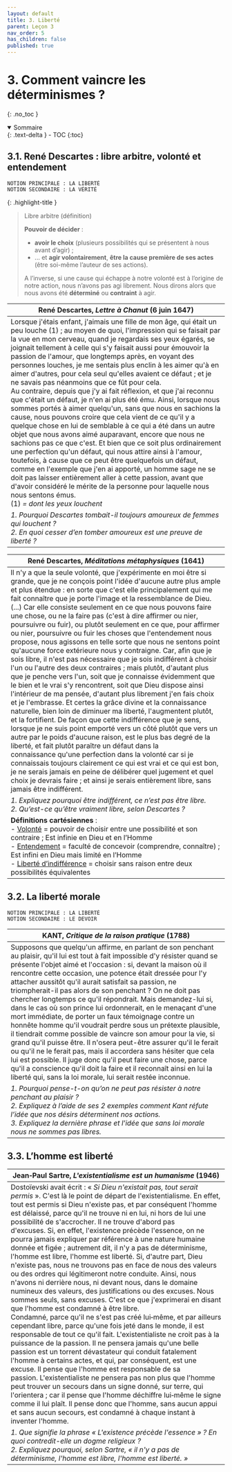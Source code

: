 ```yaml
---
layout: default
title: 3. Liberté
parent: Leçon 3
nav_order: 5
has_children: false
published: true
---
```

# 3. Comment vaincre les déterminismes ?
{: .no_toc }

<details open markdown="block">
  <summary>
    Sommaire
  </summary>
  {: .text-delta }
- TOC
{:toc}
</details>

## 3.1. René Descartes : libre arbitre, volonté et entendement

```
NOTION PRINCIPALE : LA LIBERTÉ
NOTION SECONDAIRE : LA VÉRITÉ
```

{: .highlight-title }
>Libre arbitre (définition)
>
>**Pouvoir de décider** : 
>- **avoir le choix** (plusieurs possibilités qui se présentent à nous avant d’agir) ; 
>- ... et **agir volontairement**, **être la cause première de ses actes** (être soi-même l’auteur de ses actions). 
>
>A l’inverse, si une cause qui échappe à notre volonté est à l’origine de notre action, nous n’avons pas agi librement. Nous dirons alors que nous avons été **déterminé** ou **contraint** à agir. 

| René Descartes, *Lettre à Chanut* (6 juin 1647)   |
| -------------------------------------- |
| Lorsque j'étais enfant, j'aimais une fille de mon âge, qui était un peu louche (1) ; au moyen de quoi, l'impression qui se faisait par la vue en mon cerveau, quand je regardais ses yeux égarés, se joignait tellement à celle qui s'y faisait aussi pour émouvoir la passion de l'amour, que longtemps après, en voyant des personnes louches, je me sentais plus enclin à les aimer qu'à en aimer d'autres, pour cela seul qu'elles avaient ce défaut ; et je ne savais pas néanmoins que ce fût pour cela. <br>Au contraire, depuis que j'y ai fait réflexion, et que j'ai reconnu que c'était un défaut, je n'en ai plus été ému. Ainsi, lorsque nous sommes portés à aimer quelqu'un, sans que nous en sachions la cause, nous pouvons croire que cela vient de ce qu'il y a quelque chose en lui de semblable à ce qui a été dans un autre objet que nous avons aimé auparavant, encore que nous ne sachions pas ce que c'est. Et bien que ce soit plus ordinairement une perfection qu'un défaut, qui nous attire ainsi à l'amour, toutefois, à cause que ce peut être quelquefois un défaut, comme en l'exemple que j'en ai apporté, un homme sage ne se doit pas laisser entièrement aller à cette passion, avant que d'avoir considéré le mérite de la personne pour laquelle nous nous sentons émus.<br>\(1) *= dont les yeux louchent* |
| *1. Pourquoi Descartes tombait-il toujours amoureux de femmes qui louchent ? <br />2. En quoi cesser d’en tomber amoureux est une preuve de liberté ?*  |

| René Descartes, *Méditations métaphysiques* (1641)     |
| ----------------------------------------------------------- |
| Il n'y a que la seule volonté, que j'expérimente en moi être si grande, que je ne conçois point l'idée d'aucune autre plus ample et plus étendue : en sorte que c'est elle principalement qui me fait connaître que je porte l'image et la ressemblance de Dieu. (...) Car elle consiste seulement en ce que nous pouvons faire une chose, ou ne la faire pas (c'est à dire affirmer ou nier, poursuivre ou fuir), ou plutôt seulement en ce que, pour affirmer ou nier, poursuivre ou fuir les choses que l'entendement nous propose, nous agissons en telle sorte que nous ne sentons point qu'aucune force extérieure nous y contraigne. Car, afin que je sois libre, il n'est pas nécessaire que je sois indifférent à choisir l'un ou l'autre des deux contraires ; mais plutôt, d'autant plus que je penche vers l'un, soit que je connaisse évidemment que le bien et le vrai s'y rencontrent, soit que Dieu dispose ainsi l'intérieur de ma pensée, d'autant plus librement j'en fais choix et je l'embrasse. Et certes la grâce divine et la connaissance naturelle, bien loin de diminuer ma liberté, l'augmentent plutôt, et la fortifient. De façon que cette indifférence que je sens, lorsque je ne suis point emporté vers un côté plutôt que vers un autre par le poids d'aucune raison, est le plus bas degré de la liberté, et fait plutôt paraître un défaut dans la<br>connaissance qu'une perfection dans la volonté car si je connaissais toujours clairement ce qui est vrai et ce qui est bon, je ne serais jamais en peine de délibérer quel jugement et quel choix je devrais faire ; et ainsi je serais entièrement libre, sans jamais être indifférent. |
| *1. Expliquez pourquoi être indifférent, ce n’est pas être libre.<br>2. Qu’est-ce qu’être vraiment libre, selon Descartes ?*   |
| **Définitions cartésiennes** :<br>- <u>Volonté</u> = pouvoir de choisir entre une possibilité et son contraire ; Est infinie en Dieu et en l’Homme<br>- <u>Entendement</u> = faculté de concevoir (comprendre, connaître) ; Est infini en Dieu mais limité en l’Homme<br>- <u>Liberté d’indifférence</u> = choisir sans raison entre deux possibilités équivalentes  |



## 3.2. La liberté morale

```
NOTION PRINCIPALE : LA LIBERTÉ
NOTION SECONDAIRE : LE DEVOIR
```

| **KANT**, _Critique de la raison pratique_ (1788)  |
| --------------------------------------------------- |
| Supposons que quelqu'un affirme, en parlant de son penchant au plaisir, qu'il lui est tout à fait impossible d'y résister quand se présente l'objet aimé et l'occasion : si, devant la maison où il rencontre cette occasion, une potence était dressée pour l'y attacher aussitôt qu'il aurait satisfait sa passion, ne triompherait-il pas alors de son penchant ? On ne doit pas chercher longtemps ce qu'il répondrait. Mais demandez-lui si, dans le cas où son prince lui ordonnerait, en le menaçant d'une mort immédiate, de porter un faux témoignage contre un honnête homme qu'il voudrait perdre sous un prétexte plausible, il tiendrait comme possible de vaincre son amour pour la vie, si grand qu'il puisse être. Il n'osera peut-être assurer qu'il le ferait ou qu'il ne le ferait pas, mais il accordera sans hésiter que cela lui est possible. Il juge donc qu'il peut faire une chose, parce qu'il a conscience qu'il doit la faire et il reconnaît ainsi en lui la liberté qui, sans la loi morale, lui serait restée inconnue. |
| *1. Pourquoi pense-t-on qu’on ne peut pas résister à notre penchant au plaisir ?<br>2. Expliquez à l’aide de ses 2 exemples comment Kant réfute l’idée que nos désirs déterminent nos actions.<br>3. Expliquez la dernière phrase et l’idée que sans loi morale nous ne sommes pas libres.*  |

## 3.3. L’homme est liberté

| Jean‑Paul Sartre, _L'existentialisme est un humanisme_ (1946)  |
| ---------------------------------------------------------------- |
| Dostoïevski avait écrit : « *Si Dieu n'existait pas, tout serait permis* ». C'est là le point de départ de l'existentialisme. En effet, tout est permis si Dieu n'existe pas, et par conséquent l'homme est délaissé, parce qu'il ne trouve ni en lui, ni hors de lui une possibilité de s'accrocher. Il ne trouve d'abord pas d'excuses. Si, en effet, l'existence précède l'essence, on ne pourra jamais expliquer par référence à une nature humaine donnée et figée ; autrement dit, il n'y a pas de déterminisme, l'homme est libre, l'homme est liberté. Si, d'autre part, Dieu n'existe pas, nous ne trouvons pas en face de nous des valeurs ou des ordres qui légitimeront notre conduite. Ainsi, nous n'avons ni derrière nous, ni devant nous, dans le domaine numineux des valeurs, des justifications ou des excuses. Nous sommes seuls, sans excuses. C'est ce que j'exprimerai en disant que l'homme est condamné à être libre.  <br>Condamné, parce qu'il ne s'est pas créé lui‑même, et par ailleurs cependant libre, parce qu'une fois jeté dans le monde, il est responsable de tout ce qu'il fait. L'existentialiste ne croit pas à la puissance de la passion. Il ne pensera jamais qu'une belle passion est un torrent dévastateur qui conduit fatalement l'homme à certains actes, et qui, par conséquent, est une excuse. Il pense que l'homme est responsable de sa passion. L'existentialiste ne pensera pas non plus que l'homme peut trouver un secours dans un signe donné, sur terre, qui l'orientera ; car il pense que l'homme déchiffre lui‑même le signe comme il lui plaît. Il pense donc que l'homme, sans aucun appui et sans aucun secours, est condamné à chaque instant à inventer l'homme. |
| *1. Que signifie la phrase « L'existence précède l'essence » ? En quoi contredit-elle un dogme religieux ?<br>2. Expliquez pourquoi, selon Sartre, « il n'y a pas de déterminisme, l'homme est libre, l'homme est liberté. »*  |





